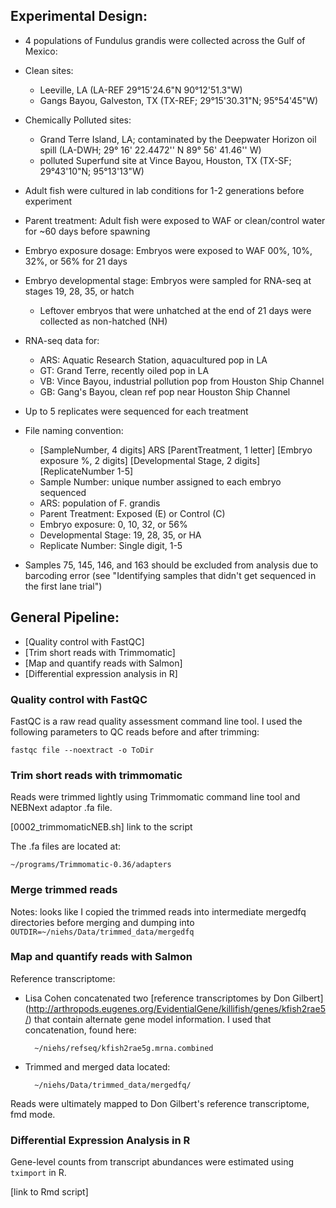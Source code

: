 ## Experimental Design:
* 4 populations of Fundulus grandis were collected across the Gulf of Mexico:
* Clean sites:
	* Leeville, LA (LA-REF 29°15'24.6"N 90°12'51.3"W)
	* Gangs Bayou, Galveston, TX (TX-REF; 29°15'30.31"N; 95°54'45"W)
* Chemically Polluted sites:
	* Grand Terre Island, LA; contaminated by the Deepwater Horizon oil spill (LA-DWH; 29° 16' 22.4472'' N 89° 56' 41.46'' W)
	* polluted Superfund site at Vince Bayou, Houston, TX (TX-SF; 29°43'10"N; 95°13'13"W)
  
* Adult fish were cultured in lab conditions for 1-2 generations before experiment
* Parent treatment: Adult fish were exposed to WAF or clean/control water for ~60 days before spawning
* Embryo exposure dosage: Embryos were exposed to WAF 00%, 10%, 32%, or 56% for 21 days
* Embryo developmental stage: Embryos were sampled for RNA-seq at stages 19, 28, 35, or hatch
     * Leftover embryos that were unhatched at the end of 21 days were collected as non-hatched (NH)
     
* RNA-seq data for: 
   * ARS: Aquatic Research Station, aquacultured pop in LA
   * GT: Grand Terre, recently oiled pop in LA
   * VB: Vince Bayou, industrial pollution pop from Houston Ship Channel
   * GB: Gang's Bayou, clean ref pop near Houston Ship Channel
   
* Up to 5 replicates were sequenced for each treatment
* File naming convention: 
     * [SampleNumber, 4 digits] ARS [ParentTreatment, 1 letter] [Embryo exposure %, 2 digits] [Developmental Stage, 2 digits] [ReplicateNumber 1-5] 
     * Sample Number: unique number assigned to each embryo sequenced
     * ARS: population of F. grandis
     * Parent Treatment: Exposed (E) or Control (C)
     * Embryo exposure: 0, 10, 32, or 56%
     * Developmental Stage: 19, 28, 35, or HA
     * Replicate Number: Single digit, 1-5
* Samples 75, 145, 146, and 163 should be excluded from analysis due to barcoding error (see "Identifying samples that didn't get sequenced in the first lane trial")


##  General Pipeline:

* [Quality control with FastQC]
* [Trim short reads with Trimmomatic]
* [Map and quantify reads with Salmon]
* [Differential expression analysis in R]


### Quality control with FastQC
FastQC is a raw read quality assessment command line tool.
I used the following parameters to QC reads before and after trimming:

	fastqc file --noextract -o ToDir		
		

### Trim short reads with trimmomatic
Reads were trimmed lightly using Trimmomatic command line tool and NEBNext adaptor .fa file. 

[0002_trimmomaticNEB.sh] link to the script

The .fa files are located at: 

	~/programs/Trimmomatic-0.36/adapters
	
### Merge trimmed reads

Notes: looks like I copied the trimmed reads into intermediate mergedfq directories before merging and dumping into `OUTDIR=~/niehs/Data/trimmed_data/mergedfq`

### Map and quantify reads with Salmon

Reference transcriptome: 

* Lisa Cohen concatenated two [reference transcriptomes by Don Gilbert]
(http://arthropods.eugenes.org/EvidentialGene/killifish/genes/kfish2rae5/) that contain alternate gene model information. I used that concatenation, found here:

		~/niehs/refseq/kfish2rae5g.mrna.combined
		
* Trimmed and merged data located: 

		~/niehs/Data/trimmed_data/mergedfq/

Reads were ultimately mapped to Don Gilbert's reference transcriptome, fmd mode. 

### Differential Expression Analysis in R

Gene-level counts from transcript abundances were estimated using `tximport` in R. 

[link to Rmd script]


